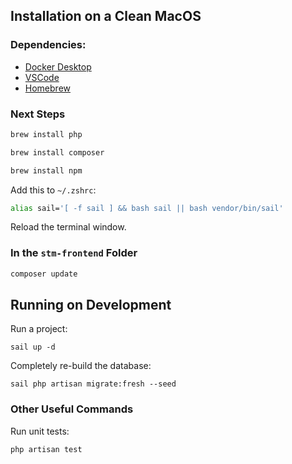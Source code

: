 ## Installation on a Clean MacOS

### Dependencies:
- [Docker Desktop](https://www.docker.com/products/docker-desktop/) 
- [VSCode](https://code.visualstudio.com/)
- [Homebrew](https://brew.sh/)

### Next Steps
```bash
brew install php
```
```bash
brew install composer
```
```bash
brew install npm
```

Add this to ```~/.zshrc```:
```bash
alias sail='[ -f sail ] && bash sail || bash vendor/bin/sail'
```
Reload the terminal window.

### In the ```stm-frontend``` Folder
```bash
composer update
```

## Running on Development
Run a project:
```
sail up -d
```

Completely re-build the database:
```
sail php artisan migrate:fresh --seed
```

### Other Useful Commands
Run unit tests:
```
php artisan test
```